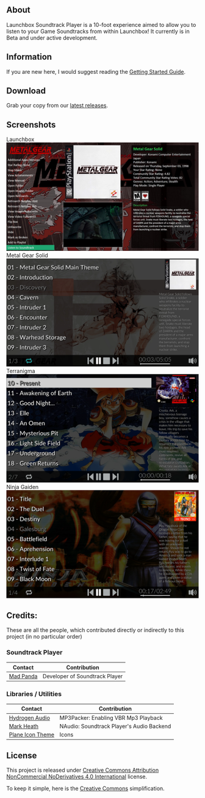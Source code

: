 ## About
Launchbox Soundtrack Player is a 10-foot experience aimed to allow you to listen to your Game Soundtracks from within Launchbox! 
It currently is in Beta and under active development.

## Information

If you are new here, I would suggest reading the [Getting Started Guide][getstarted].

## Download

Grab your copy from our [latest releases][releases].

## Screenshots

Launchbox
![](https://github.com/MadPandaDEV/Launchbox-Soundtrack-Player/blob/master/Wiki/Images/SS0.jpg)
Metal Gear Solid
![](https://github.com/MadPandaDEV/Launchbox-Soundtrack-Player/blob/master/Wiki/Images/SS1.png)
Terranigma
![](https://github.com/MadPandaDEV/Launchbox-Soundtrack-Player/blob/master/Wiki/Images/SS2.png)
Ninja Gaiden
![](https://github.com/MadPandaDEV/Launchbox-Soundtrack-Player/blob/master/Wiki/Images/SS3.png)

## Credits:
These are all the people, which contributed directly or indirectly to this project (in no particular order)
### Soundtrack Player
| Contact| Contribution |
| --- | --- |
| [Mad Panda][MadPandaDEV]  | Developer of Soundtrack Player |

### Libraries / Utilities
| Contact| Contribution |
| --- | --- |
| [Hydrogen Audio][hydrogenaudio] | MP3Packer: Enabling VBR Mp3 Playback |
| [Mark Heath][markheath] | NAudio: Soundtrack Player's Audio Backend |
| [Plane Icon Theme][icons1] | Icons |

## License
This project is released under [Creative Commons Attribution NonCommercial NoDerivatives 4.0 International][license] license.

To keep it simple, here is the [Creative Commons][licensetldr1] simplification.

[licensetldr1]: https://creativecommons.org/licenses/by-nc-nd/4.0/?
[license]: https://github.com/MadPandaDEV/Launchbox-Soundtrack-Player/blob/master/License.md
[MadPandaDEV]: https://github.com/MadPandaDEV
[markheath]: https://markheath.net/
[hydrogenaudio]: http://wiki.hydrogenaud.io/index.php/MP3packer
[getstarted]: https://github.com/MadPandaDEV/Launchbox-Soundtrack-Player/wiki/Getting-Started-Guide
[releases]: https://github.com/MadPandaDEV/Launchbox-Soundtrack-Player/releases
[icons1]: https://github.com/wfpaisa/plane-icon-theme
